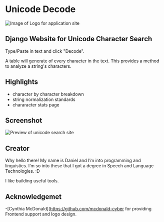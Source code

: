 # Unicode Decode
![Image of Logo for application site](https://www.nlpnotebook.com/static/projects/unicode.logolarge.png)
## Django Website for Unicode Character Search 


Type/Paste in text and click "Decode".

A table will generate of every character in the text. This provides a method to analyze a string's characters.

## Highlights
- character by character breakdown
- string normalization standards
- chararacter stats page

## Screenshot
![Preview of unicode search site](https://www.nlpnotebook.com/static/projects/unicode_search.png)


## Creator
Why hello there! My name is Daniel and I’m into programming and linguistics. I’m so into these that I got a degree in Speech and Language Technologies. :D

I like building useful tools.

## Acknowledgemet

-[Cynthia McDonald](https://github.com/mcdonald-cyber for providing Frontend support and logo design.

